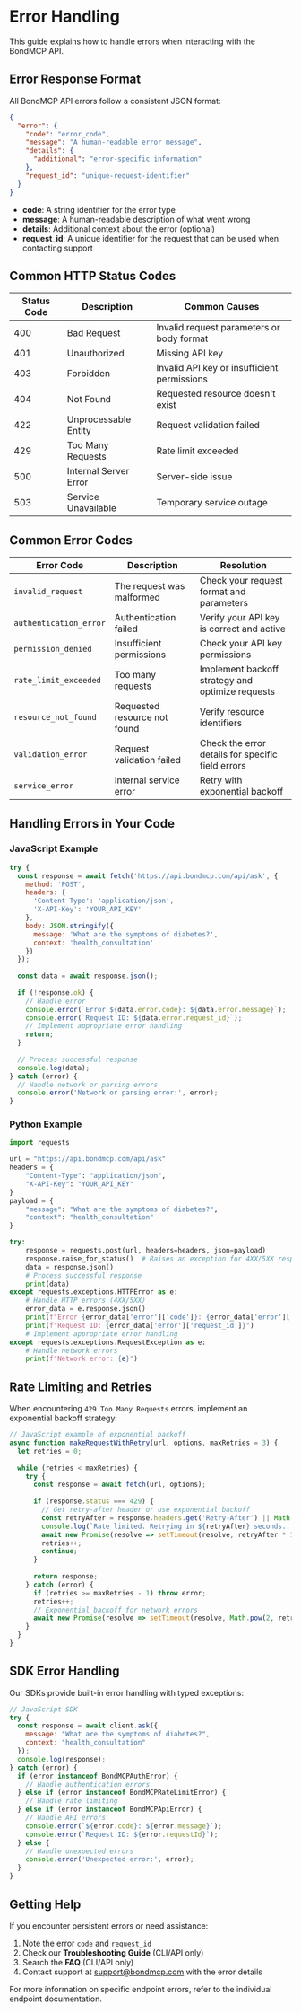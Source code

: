 # Error Handling

This guide explains how to handle errors when interacting with the BondMCP API.

## Error Response Format

All BondMCP API errors follow a consistent JSON format:

```json
{
  "error": {
    "code": "error_code",
    "message": "A human-readable error message",
    "details": {
      "additional": "error-specific information"
    },
    "request_id": "unique-request-identifier"
  }
}
```

- **code**: A string identifier for the error type
- **message**: A human-readable description of what went wrong
- **details**: Additional context about the error (optional)
- **request_id**: A unique identifier for the request that can be used when contacting support

## Common HTTP Status Codes

| Status Code | Description | Common Causes |
|-------------|-------------|--------------|
| 400 | Bad Request | Invalid request parameters or body format |
| 401 | Unauthorized | Missing API key |
| 403 | Forbidden | Invalid API key or insufficient permissions |
| 404 | Not Found | Requested resource doesn't exist |
| 422 | Unprocessable Entity | Request validation failed |
| 429 | Too Many Requests | Rate limit exceeded |
| 500 | Internal Server Error | Server-side issue |
| 503 | Service Unavailable | Temporary service outage |

## Common Error Codes

| Error Code | Description | Resolution |
|------------|-------------|------------|
| `invalid_request` | The request was malformed | Check your request format and parameters |
| `authentication_error` | Authentication failed | Verify your API key is correct and active |
| `permission_denied` | Insufficient permissions | Check your API key permissions |
| `rate_limit_exceeded` | Too many requests | Implement backoff strategy and optimize requests |
| `resource_not_found` | Requested resource not found | Verify resource identifiers |
| `validation_error` | Request validation failed | Check the error details for specific field errors |
| `service_error` | Internal service error | Retry with exponential backoff |

## Handling Errors in Your Code

### JavaScript Example

```javascript
try {
  const response = await fetch('https://api.bondmcp.com/api/ask', {
    method: 'POST',
    headers: {
      'Content-Type': 'application/json',
      'X-API-Key': 'YOUR_API_KEY'
    },
    body: JSON.stringify({
      message: 'What are the symptoms of diabetes?',
      context: 'health_consultation'
    })
  });
  
  const data = await response.json();
  
  if (!response.ok) {
    // Handle error
    console.error(`Error ${data.error.code}: ${data.error.message}`);
    console.error(`Request ID: ${data.error.request_id}`);
    // Implement appropriate error handling
    return;
  }
  
  // Process successful response
  console.log(data);
} catch (error) {
  // Handle network or parsing errors
  console.error('Network or parsing error:', error);
}
```

### Python Example

```python
import requests

url = "https://api.bondmcp.com/api/ask"
headers = {
    "Content-Type": "application/json",
    "X-API-Key": "YOUR_API_KEY"
}
payload = {
    "message": "What are the symptoms of diabetes?",
    "context": "health_consultation"
}

try:
    response = requests.post(url, headers=headers, json=payload)
    response.raise_for_status()  # Raises an exception for 4XX/5XX responses
    data = response.json()
    # Process successful response
    print(data)
except requests.exceptions.HTTPError as e:
    # Handle HTTP errors (4XX/5XX)
    error_data = e.response.json()
    print(f"Error {error_data['error']['code']}: {error_data['error']['message']}")
    print(f"Request ID: {error_data['error']['request_id']}")
    # Implement appropriate error handling
except requests.exceptions.RequestException as e:
    # Handle network errors
    print(f"Network error: {e}")
```

## Rate Limiting and Retries

When encountering `429 Too Many Requests` errors, implement an exponential backoff strategy:

```javascript
// JavaScript example of exponential backoff
async function makeRequestWithRetry(url, options, maxRetries = 3) {
  let retries = 0;
  
  while (retries < maxRetries) {
    try {
      const response = await fetch(url, options);
      
      if (response.status === 429) {
        // Get retry-after header or use exponential backoff
        const retryAfter = response.headers.get('Retry-After') || Math.pow(2, retries);
        console.log(`Rate limited. Retrying in ${retryAfter} seconds...`);
        await new Promise(resolve => setTimeout(resolve, retryAfter * 1000));
        retries++;
        continue;
      }
      
      return response;
    } catch (error) {
      if (retries >= maxRetries - 1) throw error;
      retries++;
      // Exponential backoff for network errors
      await new Promise(resolve => setTimeout(resolve, Math.pow(2, retries) * 1000));
    }
  }
}
```

## SDK Error Handling

Our SDKs provide built-in error handling with typed exceptions:

```javascript
// JavaScript SDK
try {
  const response = await client.ask({
    message: "What are the symptoms of diabetes?",
    context: "health_consultation"
  });
  console.log(response);
} catch (error) {
  if (error instanceof BondMCPAuthError) {
    // Handle authentication errors
  } else if (error instanceof BondMCPRateLimitError) {
    // Handle rate limiting
  } else if (error instanceof BondMCPApiError) {
    // Handle API errors
    console.error(`${error.code}: ${error.message}`);
    console.error(`Request ID: ${error.requestId}`);
  } else {
    // Handle unexpected errors
    console.error('Unexpected error:', error);
  }
}
```

## Getting Help

If you encounter persistent errors or need assistance:

1. Note the error `code` and `request_id`
2. Check our **Troubleshooting Guide** (CLI/API only)
3. Search the **FAQ** (CLI/API only)
4. Contact support at support@bondmcp.com with the error details

For more information on specific endpoint errors, refer to the individual endpoint documentation.
